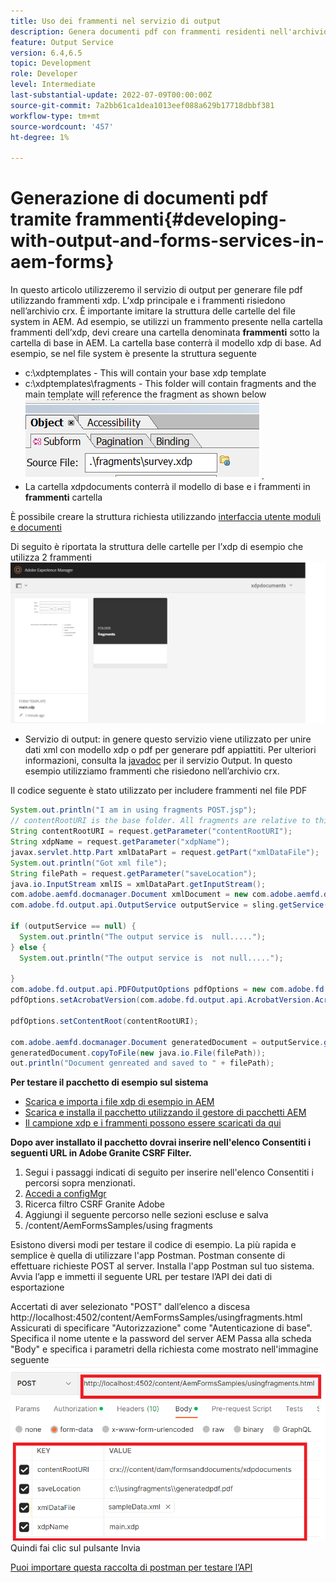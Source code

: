 ```yaml
---
title: Uso dei frammenti nel servizio di output
description: Genera documenti pdf con frammenti residenti nell'archivio crx
feature: Output Service
version: 6.4,6.5
topic: Development
role: Developer
level: Intermediate
last-substantial-update: 2022-07-09T00:00:00Z
source-git-commit: 7a2bb61ca1dea1013eef088a629b17718dbbf381
workflow-type: tm+mt
source-wordcount: '457'
ht-degree: 1%

---
```


# Generazione di documenti pdf tramite frammenti{#developing-with-output-and-forms-services-in-aem-forms}


In questo articolo utilizzeremo il servizio di output per generare file pdf utilizzando frammenti xdp. L’xdp principale e i frammenti risiedono nell’archivio crx. È importante imitare la struttura delle cartelle del file system in AEM. Ad esempio, se utilizzi un frammento presente nella cartella frammenti dell’xdp, devi creare una cartella denominata **frammenti** sotto la cartella di base in AEM. La cartella base conterrà il modello xdp di base. Ad esempio, se nel file system è presente la struttura seguente
* c:\xdptemplates - This will contain your base xdp template
* c:\xdptemplates\fragments - This folder will contain fragments and the main template will reference the fragment as shown below
   ![fragment-xdp](assets/survey-fragment.png).
* La cartella xdpdocuments conterrà il modello di base e i frammenti in **frammenti** cartella

È possibile creare la struttura richiesta utilizzando [interfaccia utente moduli e documenti](http://localhost:4502/aem/forms.html/content/dam/formsanddocuments)

Di seguito è riportata la struttura delle cartelle per l’xdp di esempio che utilizza 2 frammenti
![moduli&amp;documenti](assets/fragment-folder-structure-ui.png)


* Servizio di output: in genere questo servizio viene utilizzato per unire dati xml con modello xdp o pdf per generare pdf appiattiti. Per ulteriori informazioni, consulta la [javadoc](https://helpx.adobe.com/experience-manager/6-5/forms/javadocs/index.html?com/adobe/fd/output/api/OutputService.html) per il servizio Output. In questo esempio utilizziamo frammenti che risiedono nell’archivio crx.


Il codice seguente è stato utilizzato per includere frammenti nel file PDF

```java
System.out.println("I am in using fragments POST.jsp");
// contentRootURI is the base folder. All fragments are relative to this folder
String contentRootURI = request.getParameter("contentRootURI");
String xdpName = request.getParameter("xdpName");
javax.servlet.http.Part xmlDataPart = request.getPart("xmlDataFile");
System.out.println("Got xml file");
String filePath = request.getParameter("saveLocation");
java.io.InputStream xmlIS = xmlDataPart.getInputStream();
com.adobe.aemfd.docmanager.Document xmlDocument = new com.adobe.aemfd.docmanager.Document(xmlIS);
com.adobe.fd.output.api.OutputService outputService = sling.getService(com.adobe.fd.output.api.OutputService.class);

if (outputService == null) {
  System.out.println("The output service is  null.....");
} else {
  System.out.println("The output service is  not null.....");

}
com.adobe.fd.output.api.PDFOutputOptions pdfOptions = new com.adobe.fd.output.api.PDFOutputOptions();
pdfOptions.setAcrobatVersion(com.adobe.fd.output.api.AcrobatVersion.Acrobat_11);

pdfOptions.setContentRoot(contentRootURI);

com.adobe.aemfd.docmanager.Document generatedDocument = outputService.generatePDFOutput(xdpName, xmlDocument, pdfOptions);
generatedDocument.copyToFile(new java.io.File(filePath));
out.println("Document genreated and saved to " + filePath);
```

**Per testare il pacchetto di esempio sul sistema**

* [Scarica e importa i file xdp di esempio in AEM](assets/xdp-templates-fragments.zip)
* [Scarica e installa il pacchetto utilizzando il gestore di pacchetti AEM](assets/using-fragments-assets.zip)
* [Il campione xdp e i frammenti possono essere scaricati da qui](assets/xdptemplates.zip)

**Dopo aver installato il pacchetto dovrai inserire nell&#39;elenco Consentiti i seguenti URL in Adobe Granite CSRF Filter.**

1. Segui i passaggi indicati di seguito per inserire nell&#39;elenco Consentiti i percorsi sopra menzionati.
1. [Accedi a configMgr](http://localhost:4502/system/console/configMgr)
1. Ricerca filtro CSRF Granite Adobe
1. Aggiungi il seguente percorso nelle sezioni escluse e salva
1. /content/AemFormsSamples/using fragments

Esistono diversi modi per testare il codice di esempio. La più rapida e semplice è quella di utilizzare l&#39;app Postman. Postman consente di effettuare richieste POST al server. Installa l&#39;app Postman sul tuo sistema.
Avvia l’app e immetti il seguente URL per testare l’API dei dati di esportazione

Accertati di aver selezionato &quot;POST&quot; dall’elenco a discesa http://localhost:4502/content/AemFormsSamples/usingfragments.html Assicurati di specificare &quot;Autorizzazione&quot; come &quot;Autenticazione di base&quot;. Specifica il nome utente e la password del server AEM Passa alla scheda &quot;Body&quot; e specifica i parametri della richiesta come mostrato nell&#39;immagine seguente
![esportare](assets/using-fragment-postman.png)
Quindi fai clic sul pulsante Invia

[Puoi importare questa raccolta di postman per testare l’API](assets/usingfragments.postman_collection.json)
